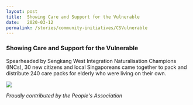 ```yaml
---
layout: post
title:  Showing Care and Support for the Vulnerable
date:   2020-03-12
permalink: /stories/community-initiatives/CSVulnerable
---
```


### Showing Care and Support for the Vulnerable

Spearheaded by Sengkang West Integration Naturalisation Champions (INCs), 30 new citizens and local Singaporeans came together to pack and distribute 240 care packs for elderly who were living on their own.

![](////)

_Proudly contributed by the People's Association_
